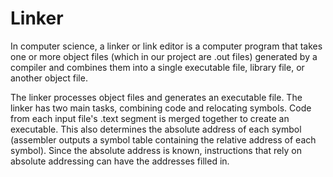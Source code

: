 # Linker

In computer science, a linker or link editor is a computer program that takes one or more object files (which in our project are .out files) generated by a compiler and combines them into a single executable file, library file, or another object file.

The linker processes object files  and generates an executable file. The linker has two main tasks, combining code and relocating symbols. Code from each input file's .text segment is merged together to create an executable. This also determines the absolute address of each symbol (assembler outputs a symbol table containing the relative address of each symbol). Since the absolute address is known, instructions that rely on absolute addressing can have the addresses filled in.
